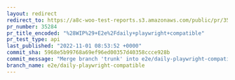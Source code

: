 ```yaml
---
layout: redirect
redirect_to: https://a8c-woo-test-reports.s3.amazonaws.com/public/pr/35284/api/index.html
pr_number: 35284
pr_title_encoded: "%28WIP%29+E2e%2Fdaily+playwright+compatible"
pr_test_type: api
last_published: "2022-11-01 08:53:52 +0000"
commit_sha: 5968e5b99768a69ef96ed00357d40358ccce928b
commit_message: "Merge branch 'trunk' into e2e/daily-playwright-compatible"
branch_name: e2e/daily-playwright-compatible
---
```

